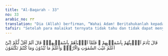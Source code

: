 ```yaml
---
title: "Al-Baqarah - 33"
no: 33
arabic_no: ٣٣
translation: "Dia (Allah) berfirman, “Wahai Adam! Beritahukanlah kepada mereka nama-nama itu!” Setelah dia (Adam) menyebutkan nama-namanya, Dia berfirman, “Bukankah telah Aku katakan kepadamu, bahwa Aku mengetahui rahasia langit dan bumi, dan Aku mengetahui apa yang kamu nyatakan dan apa yang kamu sembunyikan?”"
tafsir: "Setelah para malaikat ternyata tidak tahu dan tidak dapat menyebutkan nama benda-benda yang diperlihatkan Allah kepada mereka, maka Allah memerintahkan kepada Adam a.s. untuk memberitahukan nama-nama tersebut kepada mereka. Adam melaksanakan perintah itu lalu diberitahukannya nama-nama tersebut kepada mereka.\n\nKemudian, setelah Adam a.s. selesai memberitahukan nama-nama tersebut kepada malaikat, dan diterangkannya pula sifat-sifat dan keistimewaan masing-masing makhluk itu, maka Allah berfirman kepada para malaikat bahwa Dia pernah mengatakan kepada mereka bahwa sesungguhnya Dia mengetahui pula apa-apa yang mereka nyatakan dengan ucapan-ucapan mereka dan pikiran-pikiran yang mereka sembunyikan dalam hati mereka. Dia menciptakan sesuatu tidaklah dengan sia-sia, melainkan berdasarkan ilmu dan hikmah-Nya.\n\nDalam masalah pengangkatan Adam a.s. sebagai khalifah di bumi terkandung suatu makna yang tinggi dari hikmah Ilahi yang tak diketahui oleh para malaikat. Mereka tidak dapat mengetahui rahasia-rahasia alam, serta ciri khas yang ada pada masing-masing makhluk, sebab para malaikat sangat berbeda keadaannya dengan manusia. Mereka tidak mempunyai kebutuhan apa-apa, seperti sandang, pangan dan harta benda. Maka seandainya malaikat yang dijadikan penghuni dan penguasa di bumi ini, niscaya tak akan ada sawah dan ladang, tak akan ada pabrik dan tambang-tambang, tak akan ada gedung-gedung yang tinggi menjulang. Juga tidak akan lahir bermacam-macam ilmu pengetahuan dan teknologi seperti yang telah dicapai umat manusia sampai sekarang ini, yang hampir tak terhitung jumlahnya.\n\nDengan kekuatan akalnya, manusia dapat memiliki pengetahuan dan kemampuan yang terus berkembang serta dapat melakukan hal-hal yang hampir tak terhitung jumlahnya. Dengan kekuatan itu, manusia dapat menemukan hal-hal baru yang belum ada sebelumnya. Dia dapat mengolah tanah yang gersang menjadi tanah yang subur. Dengan bahan-bahan yang tersedia di bumi ini manusia dapat membuat variasi-variasi baru yang belum pernah ada. Pengawinan antara kuda dengan keledai, melahirkan hewan jenis baru yang belum pernah ada sebelumnya, yaitu hewan yang disebut \"bagal\". Dengan mengawinkan atau menyilangkan tumbuh-tumbuhan yang berbunga putih dengan yang berbunga merah, maka lahirlah tumbuh-tumbuhan jenis baru, yang berbunga merah putih. Pengolahan logam menjadi barang-barang perhiasan yang beraneka ragam dan alat-alat keperluan hidup sehari-hari dan pengolahan bermacam-macam tumbuh-tumbuhan menjadi bahan pakaian dan makanan untuk kesejahteraan mereka. Pada zaman sekarang ini dapat disaksikan berjuta-juta macam benda hasil penemuan manusia, baik yang kecil maupun yang besar, sebagai hasil kekuatan akalnya.\n\nAdapun para malaikat, mereka tidak mempunyai hawa nafsu yang akan mendorong mereka untuk bekerja mengolah benda-benda alam ini dan memanfaatkannya untuk kepentingan hidup mereka. Oleh karena itu, apabila mereka yang telah dikaruniai kekuatan akal serta bakat-bakat dan kemampuan yang demikian diangkat menjadi khalifah di bumi, maka hal ini adalah wajar, dan menunjukkan pula kesempurnaan ilmu dan ketinggian hikmah Allah swt dalam mengatur makhluk-Nya.\n\nRangkaian ayat di atas menegaskan bahwa tugas manusia di muka bumi adalah menjadi khalifah. Ketika mengetahui maksud Allah hendak menjadikan khalifah di muka bumi para malaikat bertanya-tanya mengapa Allah hendak menjadikan manusia sebagai khalifah, padahal mereka banyak berbuat kerusakan dan saling menumpahkan darah? Allah menjawab bahwa Dia mengetahui apa yang tidak diketahui oleh para malaikat.\n\nTernyata yang menjadikan manusia patut mengemban tugas sebagai khalifah di muka bumi adalah karena karunia yang Allah berikan kepada manusia berupa kemampuan untuk mengetahui nama-nama benda seluruhnya serta mengingatnya dan menjelaskannya, sementara para malaikat tidak memiliki kemampuan seperti ini.\n\nJika ditelaah lebih dalam, kemampuan untuk mengidentifikasi dan memberikan nama pada hakekatnya adalah kemampuan dasar yang sangat diperlukan manusia untuk mengembangkan ilmu pengetahuan. Kegiatan analisis dan sintesis untuk menghasilkan ilmu pengetahuan tidak mungkin dapat dilakukan tanpa kemampuan untuk mengidentifikasi dan memberi nama. Oleh karena itu, bab atau topik yang menjadi bahasan awal ilmu mantik dan filsafat ilmu pengetahuan adalah tentang \"nama\", tentang hakekat nama dan kaitan antara nama dengan konsep yang dirujuk olehnya. Kemampuan memberi nama, baik yang konkrit maupun yang abstrak pada hakekatnya adalah kemampuan untuk membuat konsep yang pada gilirannya memfasilitasi kemampuan untuk melihat keterkaitan antar berbagai konsep serta mensintesis berbagai konsep menjadi konsep baru. Proses ini terjadi terus menerus dan dengan cara demikian ilmu pengetahuan terus terakumulasi dan berkembang. \n\nSangat sulit untuk membayangkan terjadinya perkembangan ilmu pengetahuan jika manusia tidak memiliki kemampuan memberi nama atau membangun konsep.\n\nJika kemampuan mengembangkan ilmu pengetahuan menjadikan manusia pantas untuk mengemban tugas khalifah di muka bumi, maka dapat dimengerti jika Allah swt memberikan derajat yang tinggi kepada manusia yang berilmu. Allah berfirman yang artinya: \n\n¦ Allah akan meninggikan orang-orang yang beriman di antaramu dan orang-orang yang diberi ilmu pengetahuan beberapa derajat. (al-Mujadalah/58: 11)\n\nLebih jauh, lihat pula Surah al-hijr/15: 26, 28 dan 33 yang terkait dengan penciptaan manusia, yang artinya : \n\nDan sungguh, Kami telah menciptakan manusia (Adam) dari tanah liat kering dari lumpur hitam yang diberi bentuk. (al-hijr/15: 26)\n\nDan (ingatlah), ketika Tuhanmu berfirman kepada para malaikat, \"Sungguh, Aku akan menciptakan seorang manusia dari tanah liat kering dari lumpur hitam yang diberi bentuk\". (al-hijr/15: 28)\n\nIa (Iblis) berkata, \"Aku sekali-kali tidak akan sujud kepada manusia yang Engkau telah menciptakannya dari tanah liat kering dari lumpur hitam yang diberi bentuk\". ( al-hijr/15: 33)\n\nPertanyaannya adalah mengapa Adam mampu menjelaskan nama-nama benda-benda itu, sedangkan Malaikat tidak mampu? Dalam beberapa surah, termasuk Surah al-hijr di atas, Allah swt menjelaskan bahwa manusia dibuat dari tanah. Tanah mengandung banyak atom-atom atau unsur-unsur metal (logam) maupun metalloid (seperti-logam) yang sangat diperlukan sebagai katalis dalam proses reaksi kimiawi maupun biokimiawi untuk membentuk molekul-molekul organik yang lebih kompleks. Contoh-contoh unsur-unsur yang ada di tanah itu antara lain, besi (Fe), tembaga (Cu), kobalt (Co), mangan (Mn) dll. Juga dengan adanya unsur-unsur karbon (C), hidrogen (H), nitrogen (N), fosfor (P) dan oksigen (O), maka unsur-unsur metal maupun metalloid diatas mampu menjadi katalis dalam proses reaksi biokimiawi untuk membentuk molekul yang lebih kompleks seperti ureum, asam amino atau bahkan nukleotida. Molekul-molekul ini dikenal sebagai molekul organik, pendukung suatu proses kehidupan. Otak manusia, yang merupakan organ penting untuk menerima informasi, kemudian menyimpannya, serta mengeluarkannya kembali; terbuat dari unsur-unsur kimiawi diatas, yang tersusun menjadi makro-molekul dan jaringan otak. Instrumen penyimpan informasi lainnya yang dipunyai oleh manusia adalah senyawa kimia yang dikenal sebagai DNA atau desoxyribonucleic acid: asam desoksi ribonukleat. Baik jaringan otak manusia maupun molekul-molekul DNA terdiri dari unsur-unsur utama C,H,O, N dan P. \n\nProf. Carl Sagan dari Princeton University, AS dalam bukunya The Dragon of Eden memberikan gambaran bahwa manusia memang unggul bila dibandingkan dengan makhluk-makhluk lain ciptaan Allah swt.. Salah satu keunggulannya adalah manusia dilengkapi dengan sistem penyimpan informasi/memori. Sistem penyimpan informasi pada manusia ada dua macam, yaitu: (1) Jaringan Otak, yang menyimpan informasi apapun yang dapat direkam olehnya. Otak manusia mempunyai kemampuan untuk menyimpan informasi sebanyak 1013 bits atau 107 Gbits. Penyimpan informasi yang ke (2). DNA-Kromosomal, yaitu molekul DNA yang ada di kromosom, yang menyimpan informasi genetik manusia. Informasi ini akan dialihkan atau diturunkan kepada keturunannya. DNA-kromosomal manusia mampu menyimpan memori sebanyak 2x1010 bits atau sekitar 2x104 Gbits. Kapasitas menyimpan informasi DNA-kromosomal manusia ini sebanding dengan buku setebal 2.000.000 halaman, atau sebanding dengan 4000 jilid buku @ 500 halaman. Kedua penyimpan memori yang canggih ini terbuat dari unsur-unsur yang ada di tanah, subhanallah. Inilah jawabannya, mengapa Adam mampu menangkap dan mengerti semua yang diajarkan Allah swt, berupa nama-nama benda-benda; serta mengungkapkannya kembali dengan benar; karena manusia Adam dilengkapi dangan instrumen penyimpan dan pengekspresi kembali memory: jaringan Otak dan DNA yang terdiri dari unsur-unsur tanah itu; sedangkan malaikat tidak demikian halnya. Iblis menyombongkan diri, karena kebodohannya dalam memahami ciptaan Allah swt, dengan melecehkan unsur tanah."
---
```

قَالَ يٰٓاٰدَمُ اَنْۢبِئْهُمْ بِاَسْمَاۤىِٕهِمْ ۚ فَلَمَّآ اَنْۢبَاَهُمْ بِاَسْمَاۤىِٕهِمْۙ قَالَ اَلَمْ اَقُلْ لَّكُمْ اِنِّيْٓ اَعْلَمُ غَيْبَ السَّمٰوٰتِ وَالْاَرْضِۙ وَاَعْلَمُ مَا تُبْدُوْنَ وَمَا كُنْتُمْ تَكْتُمُوْنَ 